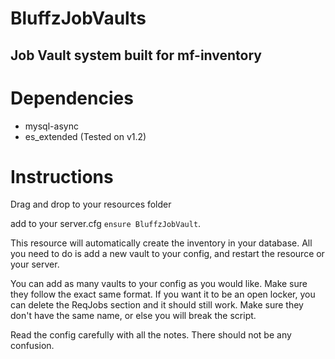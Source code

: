 # BluffzJobVaults
## Job Vault system built for mf-inventory

# Dependencies
- mysql-async
- es_extended (Tested on v1.2)

# Instructions
Drag and drop to your resources folder

add to your server.cfg `ensure BluffzJobVault`.

This resource will automatically create the inventory in your database. All you need to do is add a new vault to your config, and restart the resource or your server.

You can add as many vaults to your config as you would like. Make sure they follow the exact same format. If you want it to be an open locker, you can delete the ReqJobs section and it should still work. Make sure they don't have the same name, or else you will break the script.

Read the config carefully with all the notes. There should not be any confusion.
